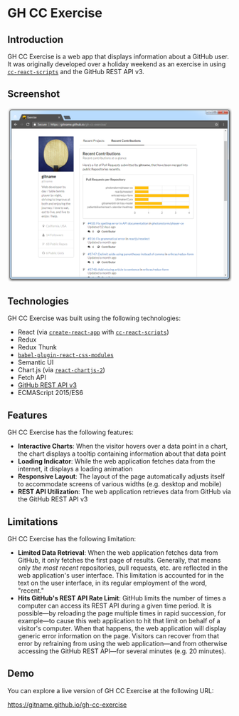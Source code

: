 # GH CC Exercise

## Introduction

GH CC Exercise is a web app that displays information about a GitHub user. It was originally developed over a holiday weekend as an exercise in using [`cc-react-scripts`](https://github.com/clearcapital/cc-react-scripts) and the GitHub REST API v3.

## Screenshot

![Screenshot of GH CC Exercise](./gh-cc-exercise-web-browser-screenshot.png)

## Technologies

GH CC Exercise was built using the following technologies:

* React (via [`create-react-app`](https://github.com/facebookincubator/create-react-app) with [`cc-react-scripts`](https://github.com/clearcapital/cc-react-scripts))
* Redux
* Redux Thunk
* [`babel-plugin-react-css-modules`](https://github.com/gajus/babel-plugin-react-css-modules)
* Semantic UI
* Chart.js (via [`react-chartjs-2`](https://github.com/jerairrest/react-chartjs-2))
* Fetch API
* [GitHub REST API v3](https://developer.github.com/v3/)
* ECMAScript 2015/ES6

## Features

GH CC Exercise has the following features:

* **Interactive Charts**: When the visitor hovers over a data point in a chart, the chart displays a tooltip containing information about that data point    
* **Loading Indicator**: While the web application fetches data from the internet, it displays a loading animation
* **Responsive Layout**: The layout of the page automatically adjusts itself to accommodate screens of various widths (e.g. desktop and mobile) 
* **REST API Utilization**: The web application retrieves data from GitHub via the GitHub REST API v3

## Limitations

GH CC Exercise has the following limitation:

* **Limited Data Retrieval**: When the web application fetches data from GitHub, it only fetches the first page of results. Generally, that means only _the most recent_ repositories, pull requests, etc. are reflected in the web application's user interface. This limitation is accounted for in the text on the user interface, in its regular employment of the word, "recent."
* **Hits GitHub's REST API Rate Limit**: GitHub limits the number of times a computer can access its REST API during a given time period. It is possible—by reloading the page multiple times in rapid succession, for example—to cause this web application to hit that limit on behalf of a visitor's computer. When that happens, the web application will display generic error information on the page. Visitors can recover from that error by refraining from using the web application—and from otherwise accessing the GitHub REST API—for several minutes (e.g. 20 minutes).
    
## Demo

You can explore a live version of GH CC Exercise at the following URL:

https://gitname.github.io/gh-cc-exercise